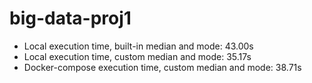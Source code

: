 # big-data-proj1

- Local execution time, built-in median and mode: 43.00s
- Local execution time, custom median and mode: 35.17s
- Docker-compose execution time, custom median and mode: 38.71s
